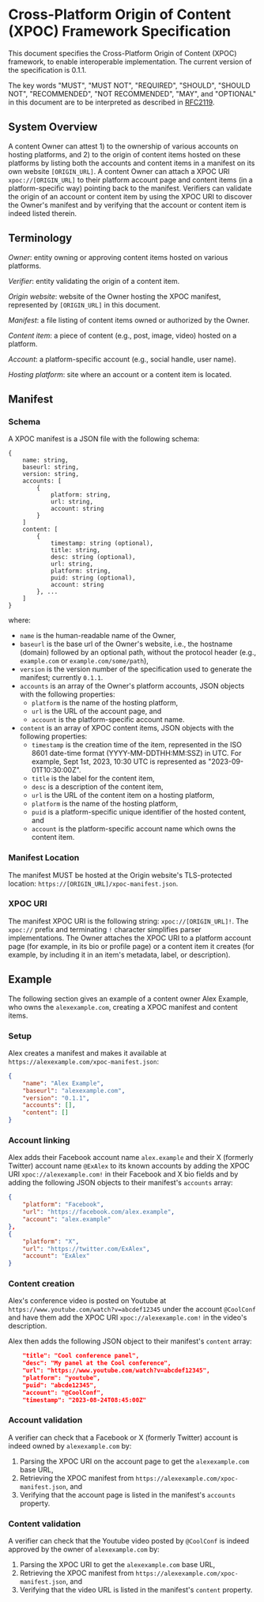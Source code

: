 # Cross-Platform Origin of Content (XPOC) Framework Specification

This document specifies the Cross-Platform Origin of Content (XPOC) framework, to enable interoperable implementation. The current version of the specification is 0.1.1.

The key words "MUST", "MUST NOT", "REQUIRED", "SHOULD", "SHOULD NOT", "RECOMMENDED", "NOT RECOMMENDED", "MAY", and "OPTIONAL" in this document are to be interpreted as described in [RFC2119](https://www.rfc-editor.org/rfc/rfc2119).

## System Overview

A content Owner can attest 1) to the ownership of various accounts on hosting platforms, and 2) to the origin of content items hosted on these platforms by listing both the accounts and content items in a manifest on its own website `[ORIGIN_URL]`. A content Owner can attach a XPOC URI `xpoc://[ORIGIN_URL]` to their platform account page and content items (in a platform-specific way) pointing back to the manifest. Verifiers can validate the origin of an account or content item by using the XPOC URI to discover the Owner's manifest and by verifying that the account or content item is indeed listed therein.

## Terminology

_Owner_: entity owning or approving content items hosted on various platforms.

_Verifier_: entity validating the origin of a content item.

_Origin website_: website of the Owner hosting the XPOC manifest, represented by `[ORIGIN_URL]` in this document.

_Manifest_: a file listing of content items owned or authorized by the Owner.

_Content item_: a piece of content (e.g., post, image, video) hosted on a platform.

_Account_: a platform-specific account (e.g., social handle, user name).

_Hosting platform_: site where an account or a content item is located.

## Manifest

### Schema

A XPOC manifest is a JSON file with the following schema:

```
{
    name: string,
    baseurl: string,
    version: string,
    accounts: [
        {
            platform: string,
            url: string,
            account: string
        }
    ]
    content: [
        {
            timestamp: string (optional),
            title: string,
            desc: string (optional),
            url: string,
            platform: string,
            puid: string (optional),
            account: string
        }, ...
    ]
}
```

where:

-   `name` is the human-readable name of the Owner,
-   `baseurl` is the base url of the Owner's website, i.e., the hostname (domain) followed by an optional path, without the protocol header (e.g., `example.com` or `example.com/some/path`),
-   `version` is the version number of the specification used to generate the manifest; currently `0.1.1`.
-   `accounts` is an array of the Owner's platform accounts, JSON objects with the following properties:
    -   `platform` is the name of the hosting platform,
    -   `url` is the URL of the account page, and
    -   `account` is the platform-specific account name.
-   `content` is an array of XPOC content items, JSON objects with the following properties:
    -   `timestamp` is the creation time of the item, represented in the ISO 8601 date-time format (YYYY-MM-DDTHH:MM:SSZ) in UTC. For example, Sept 1st, 2023, 10:30 UTC is represented as "2023-09-01T10:30:00Z".
    -   `title` is the label for the content item,
    -   `desc` is a description of the content item,
    -   `url` is the URL of the content item on a hosting platform,
    -   `platform` is the name of the hosting platform,
    -   `puid` is a platform-specific unique identifier of the hosted content, and
    -   `account` is the platform-specific account name which owns the content item.

### Manifest Location

The manifest MUST be hosted at the Origin website's TLS-protected location: `https://[ORIGIN_URL]/xpoc-manifest.json`.

### XPOC URI

The manifest XPOC URI is the following string: `xpoc://[ORIGIN_URL]!`. The `xpoc://` prefix and terminating `!` character simplifies parser implementations. The Owner attaches the XPOC URI to a platform account page (for example, in its bio or profile page) or a content item it creates (for example, by including it in an item's metadata, label, or description).

## Example

The following section gives an example of a content owner Alex Example, who owns the `alexexample.com`, creating a XPOC manifest and content items.

### Setup

Alex creates a manifest and makes it available at `https://alexexample.com/xpoc-manifest.json`:

```json
{
    "name": "Alex Example",
    "baseurl": "alexexample.com",
    "version": "0.1.1",
    "accounts": [],
    "content": []
}
```

### Account linking

Alex adds their Facebook account name `alex.example` and their X (formerly Twitter) account name `@ExAlex` to its known accounts by adding the XPOC URI `xpoc://alexexample.com!` in their Facebook and X bio fields and by adding the following JSON objects to their manifest's `accounts` array:

```json
{
    "platform": "Facebook",
    "url": "https://facebook.com/alex.example",
    "account": "alex.example"
},
{
    "platform": "X",
    "url": "https://twitter.com/ExAlex",
    "account": "ExAlex"
}
```

### Content creation

Alex's conference video is posted on Youtube at `https://www.youtube.com/watch?v=abcdef12345` under the account `@CoolConf` and have them add the XPOC URI `xpoc://alexexample.com!` in the video's description.

Alex then adds the following JSON object to their manifest's `content` array:

```json
    "title": "Cool conference panel",
    "desc": "My panel at the Cool conference",
    "url": "https://www.youtube.com/watch?v=abcdef12345",
    "platform": "youtube",
    "puid": "abcde12345",
    "account": "@CoolConf",
    "timestamp": "2023-08-24T08:45:00Z"
```

### Account validation

A verifier can check that a Facebook or X (formerly Twitter) account is indeed owned by `alexexample.com` by:

1. Parsing the XPOC URI on the account page to get the `alexexample.com` base URL,
2. Retrieving the XPOC manifest from `https://alexexample.com/xpoc-manifest.json`, and
3. Verifying that the account page is listed in the manifest's `accounts` property.

### Content validation

A verifier can check that the Youtube video posted by `@CoolConf` is indeed approved by the owner of `alexexample.com` by:

1. Parsing the XPOC URI to get the `alexexample.com` base URL,
2. Retrieving the XPOC manifest from `https://alexexample.com/xpoc-manifest.json`, and
3. Verifying that the video URL is listed in the manifest's `content` property.
